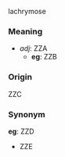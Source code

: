 lachrymose
### Meaning
+ _adj_: ZZA
    + __eg__: ZZB

### Origin

ZZC

### Synonym

__eg__: ZZD

+ ZZE


